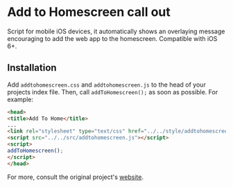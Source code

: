 # Add to Homescreen call out

Script for mobile iOS devices, it automatically shows an overlaying message encouraging to add the web app to the homescreen. Compatible with iOS 6+.

## Installation

Add `addtohomescreen.css` and `addtohomescreen.js` to the head of your projects index file. Then, call `addToHomescreen();` as soon as possible. For example:

```html
<head>
<title>Add To Home</title>
...
<link rel="stylesheet" type="text/css" href="../../style/addtohomescreen.css">
<script src="../../src/addtohomescreen.js"></script>
<script>
addToHomescreen();
</script>
</head>
```

For more, consult the original project's [website](http://cubiq.org/add-to-home-screen).